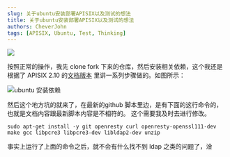 ```yaml
---
slug: 关于ubuntu安装部署APISIX以及测试的想法
title: 关于ubuntu安装部署APISIX以及测试的想法
authors: CheverJohn
tags: [APISIX, Ubuntu, Test, Thinking]
---
```



![](http://cdn.mr8god.cn/img/20220315022050.png)

按照正常的操作，我先 clone fork 下来的仓库，然后安装相关依赖，这个我还是根据了 APISIX 2.10 的[文档版本](https://apisix.apache.org/zh/docs/apisix/2.10/install-dependencies#:~:text=Version%3A%202.10-,%E5%AE%89%E8%A3%85%E4%BE%9D%E8%B5%96,-%E6%B3%A8%E6%84%8F) 
里讲一系列步骤做的。如图所示：

![ubuntu 安装依赖](http://cdn.mr8god.cn/img/20220315023016.png)

然后这个地方坑的就来了，在最新的github 脚本里边，是有下面的这行命令的，也就是文档内容跟最新脚本内容是不相符的。
这个需要我及时去进行修改。

```shell
sudo apt-get install -y git openresty curl openresty-openssl111-dev make gcc libpcre3 libpcre3-dev libldap2-dev unzip
```

事实上运行了上面的命令之后，就不会有什么找不到 ldap 之类的问题了，淦